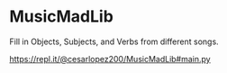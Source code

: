 # MusicMadLib
Fill in Objects, Subjects, and Verbs from different songs.

https://repl.it/@cesarlopez200/MusicMadLib#main.py

